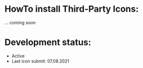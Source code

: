 # HowTo install Third-Party Icons:
... coming soon

# Development status:
 - Active
 - Last icon submit: 07.08.2021
